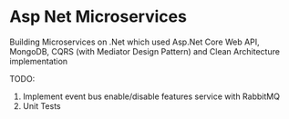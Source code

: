 # Asp Net Microservices

Building Microservices on .Net which used Asp.Net Core Web API, MongoDB, CQRS (with Mediator Design Pattern) and Clean Architecture implementation
 
TODO:
1. Implement event bus enable/disable features service with RabbitMQ
2. Unit Tests
 
